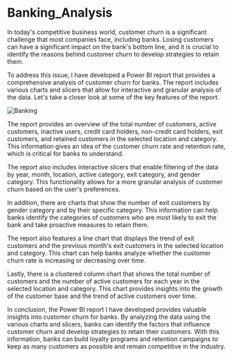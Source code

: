 # Banking_Analysis
In today's competitive business world, customer churn is a significant challenge that most companies face, including banks. Losing customers can have a significant impact on the bank's bottom line, and it is crucial to identify the reasons behind customer churn to develop strategies to retain them.

To address this issue, I have developed a Power BI report that provides a comprehensive analysis of customer churn for banks. The report includes various charts and slicers that allow for interactive and granular analysis of the data. Let's take a closer look at some of the key features of the report.

![Banking](https://user-images.githubusercontent.com/131899006/234741344-8f93e0d0-38ac-4e20-9a3f-9a11e6499a7e.png)


The report provides an overview of the total number of customers, active customers, inactive users, credit card holders, non-credit card holders, exit customers, and retained customers in the selected location and category. This information gives an idea of the customer churn rate and retention rate, which is critical for banks to understand.

The report also includes interactive slicers that enable filtering of the data by year, month, location, active category, exit category, and gender category. This functionality allows for a more granular analysis of customer churn based on the user's preferences.

In addition, there are charts that show the number of exit customers by gender category and by their specific category. This information can help banks identify the categories of customers who are most likely to exit the bank and take proactive measures to retain them.

The report also features a line chart that displays the trend of exit customers and the previous month's exit customers in the selected location and category. This chart can help banks analyze whether the customer churn rate is increasing or decreasing over time.

Lastly, there is a clustered column chart that shows the total number of customers and the number of active customers for each year in the selected location and category. This chart provides insights into the growth of the customer base and the trend of active customers over time.

In conclusion, the Power BI report I have developed provides valuable insights into customer churn for banks. By analyzing the data using the various charts and slicers, banks can identify the factors that influence customer churn and develop strategies to retain their customers. With this information, banks can build loyalty programs and retention campaigns to keep as many customers as possible and remain competitive in the industry.
